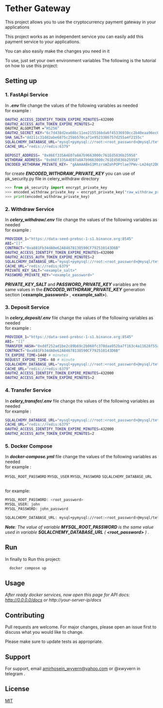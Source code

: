 # Tether Gateway

This project allows you to use the cryptocurrency payment gateway in your applications

This project works as an independent service you can easily add this payment service to your applications.

You can also easily make the changes you need in it

To use, just set your own environment variables
The following is the tutorial on how to use this project:
## Setting up

### 1. FastApi Service

In **_.env_** file change the values of the following variables as needed \
for example :

```bash
OAUTH2_ACCESS_IDENTIFY_TOKEN_EXPIRE_MINUTES=432000
OAUTH2_ACCESS_AUTH_TOKEN_EXPIRE_MINUTES=2
OAUTH2_ALGORITHM ="HS256"
OAUTH2_SECRET_KEY="6c7d438d2ea66bc11ee215516bda6f45336930cc2b40eaa96ec009524c20aa49"
SHA_SALT="dd211c31dd2abe6875c25bb570ca71e9523386757d255a4f2155c"
SQLALCHEMY_DATABASE_URL="mysql+pymysql://root:<root_password>@mysql/tether_gateway"
CACHE_URL="redis://redis:6379"

DEPOSIT_ADDRESS= "0x86Ef335A4E07a8A7b9663000c761Ed5836b25958"
WITHDRAW_ADDRESS= "0x86Ef335A4E07a8A7b9663000c761Ed5836b25958"
ENCODED_WITHDRAW_PRIVATE_KEY= "gAAAAABkG1MtzrsWZohPOPtlae7PWv-Lm24qt2DQx7uFxi_fw4RKInDGQaMj8DanbW_X8p8MT_puxypKmWUU7bMUi1sehxfNdj3-iAQ0hZcyKdRteMP5D7W63aO8AxDmXuyc6ossN4Lk0OASZW_rj0cz7S0B7Cawwzi_98fnUHQlnPXLvvGqao0="
```

for create **_ENCODED_WITHDRAW_PRIVATE_KEY_** you can use of pk_security.py file in celery_withdraw directory 
```python
>>> from pk_security import encrypt_private_key
>>> encoded_withdraw_private_key = encrypt_private_key("raw_withdraw_private_key", "<example_password>", "<example_salt>")
>>> print(encoded_withdraw_private_key)
```
### 2. Withdraw Service
In _**celery_withdraw/.env**_ file change the values of the following variables as needed \
for example :

```bash
PROVIDER_1="https://data-seed-prebsc-1-s1.binance.org:8545"
ABI="[]"
CONTRACT="0xa881Fb34dA0e62A84678138590CF792510143D6B"
OAUTH2_ACCESS_IDENTIFY_TOKEN_EXPIRE_MINUTES=432000
OAUTH2_ACCESS_AUTH_TOKEN_EXPIRE_MINUTES=2
SQLALCHEMY_DATABASE_URL="mysql+pymysql://root:<root_password>@mysql/tether_gateway"
CACHE_URL="redis://redis:6379"
PRIVATE_KEY_SALT="<example_salt>"
PASSWORD_PRIVATE_KEY="<example_password>"
```
**_PRIVATE_KEY_SALT_** and **_PASSWORD_PRIVATE_KEY_** variables are the same values in the **_ENCODED_WITHDRAW_PRIVATE_KEY_** generation section (**<example_password>** , **<example_salt>**).


### 3. Deposit Service
In _**celery_deposit/.env**_ file change the values of the following variables as needed \
for example :
```bash
PROVIDER_1="https://data-seed-prebsc-1-s1.binance.org:8545"
ABI= "[]"
TRANSFER_HASH="0xddf252ad1be2c89b69c2b068fc378daa952ba7f163c4a11628f55a4df523b3ef"
CONTRACT="0xa881Fb34dA0e62A84678138590CF792510143D6B"
TX_EXPIRE_TIME=1440 # minutes
REQUEST_EXPIRE_TIME= 60 # minute
SQLALCHEMY_DATABASE_URL="mysql+pymysql://root:<root_password>@mysql/tether_gateway"
CACHE_URL="redis://redis:6379"
OAUTH2_ACCESS_IDENTIFY_TOKEN_EXPIRE_MINUTES=432000
OAUTH2_ACCESS_AUTH_TOKEN_EXPIRE_MINUTES=2
```

### 4. Transfer Service
In **_celery_transfer/.env_** file change the values of the following variables as needed \
for example :
```bash
SQLALCHEMY_DATABASE_URL="mysql+pymysql://root:<root_password>@mysql/tether_gateway"
CACHE_URL="redis://redis:6379"
OAUTH2_ACCESS_IDENTIFY_TOKEN_EXPIRE_MINUTES=432000
OAUTH2_ACCESS_AUTH_TOKEN_EXPIRE_MINUTES=2
```

### 5. Docker Compose
In **_docker-compose.yml_** file change the values of the following variables as needed \
for example :

`MYSQL_ROOT_PASSWORD`
`MYSQL_USER`
`MYSQL_PASSWORD`
`SQLALCHEMY_DATABASE_URL`

\
for example:
```bash
MYSQL_ROOT_PASSWORD: <root_password>
MYSQL_USER: john
MYSQL_PASSWORD: john_password

SQLALCHEMY_DATABASE_URL: mysql+pymysql://root:<root_password>@mysql/tether_gateway

```
_**Note**: The value of variable **MYSQL_ROOT_PASSWORD** is the same value used in variable **SQLALCHEMY_DATABASE_URL** ( **<root_password>** ) ._ 

## Run

In finally to Run this project:

```bash
  docker compose up
```
## Usage

_After ready docker services, now open this page for API docs:_ \
_http://0.0.0.0/docs  or  http://your-server-ip/docs_


## Contributing

Pull requests are welcome. For major changes, please open an issue first
to discuss what you would like to change.

Please make sure to update tests as appropriate.

## Support

For support, email amirhosein_wyvern@yahoo.com or @xwyvern in telegram .


## License

[MIT](https://choosealicense.com/licenses/mit/)